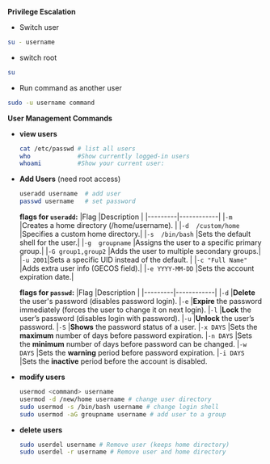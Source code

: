 **Privilege Escalation**

- Switch user
```bash
su - username
```
- switch root
```bash
su
```
- Run command as another user
```bash
sudo -u username command
```


**User Management Commands**

- **view users**
    ```bash
    cat /etc/passwd # list all users
    who             #Show currently logged-in users
    whoami          #Show your current user:
    ```
- **Add Users** (need root access)
    ```bash 
    useradd username  # add user
    passwd username   # set password
    ```
    **flags for `useradd`:**
    |Flag    |Description   |
    |---------|------------| 
    |`-m`   |Creates a home directory (/home/username).    | 
    |`-d  /custom/home`	|Specifies a custom home directory.| 
    |`-s  /bin/bash`  |Sets the default shell for the user.| 
    |`-g  groupname`  |Assigns the user to a specific primary group.| 
    |`-G group1,group2`	|Adds the user to multiple secondary groups.| 
    |`-u 2001`|Sets a specific UID instead of the default.  | 
    |`-c "Full Name"`   |Adds extra user info (GECOS field).| 
    |`-e YYYY-MM-DD`  |Sets the account expiration date.| 

    **flags for `passwd`:**
    |Flag     |Description |
    |---------|------------|
    |`-d`       |**Delete** the user's password (disables password login).
    |`-e`       |**Expire** the password immediately (forces the user to change it on next login).
    |`-l`       |**Lock** the user’s password (disables login with password).
    |`-u`       |**Unlock** the user’s password.
    |`-S`       |**Shows** the password status of a user.
    |`-x DAYS`  |Sets the **maximum** number of days before password expiration.
    |`-n DAYS`  |Sets the **minimum** number of days before password can be changed.
    |`-w DAYS`  |Sets the **warning** period before password expiration.
    |`-i DAYS`  |Sets the **inactive** period before the account is disabled.

- **modify users**
    ```bash
    usermod <command> username
    usermod -d /new/home username # change user directory 
    sudo usermod -s /bin/bash username # change login shell
    sudo usermod -aG groupname username # add user to a group
    ```
- **delete users**
    ```bash
    sudo userdel username # Remove user (keeps home directory)
    sudo userdel -r username # Remove user and home directory
    ```









